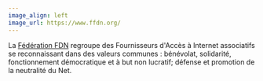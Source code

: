 ```yaml
---
image_align: left
image_url: https://www.ffdn.org/
---
```


La [Fédération FDN](https://www.ffdn.org/) regroupe des Fournisseurs d'Accès à Internet associatifs se reconnaissant dans des valeurs communes : bénévolat, solidarité, fonctionnement démocratique et à but non lucratif; défense et promotion de la neutralité du Net.